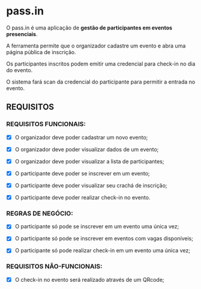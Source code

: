 # pass.in
O pass.in é uma aplicação de **gestão de participantes em eventos presenciais**.

A ferramenta permite que o organizador cadastre um evento e abra uma página pública de inscrição.

Os participantes inscritos podem emitir uma credencial para check-in no dia do evento.

O sistema fará scan da credencial do participante para permitir a entrada no evento.

## REQUISITOS

### REQUISITOS FUNCIONAIS:
- [x] O organizador deve poder cadastrar um novo evento;

- [x] O organizador deve poder visualizar dados de um evento;

- [x] O organizador deve poder visualizar a lista de participantes;

- [x] O participante deve poder se inscrever em um evento;

- [x] O participante deve poder visualizar seu crachá de inscrição;

- [x] O participante deve poder realizar check-in no evento.


### REGRAS DE NEGÓCIO:
- [x] O participante só pode se inscrever em um evento uma única vez;

- [x] O participante só pode se inscrever em eventos com vagas disponíveis;

- [x] O participante só pode realizar check-in em um evento uma única vez;

### REQUISITOS NÃO-FUNCIONAIS:
- [x] O check-in no evento será realizado através de um QRcode;
